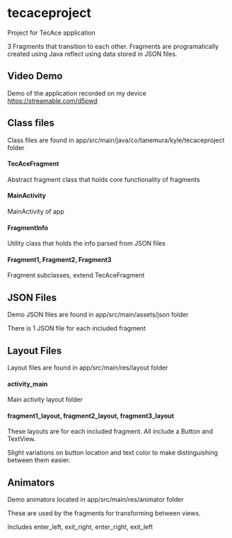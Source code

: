 # tecaceproject
Project for TecAce application

3 Fragments that transition to each other.  Fragments are programatically created using Java reflect using data stored in JSON files.

## Video Demo
Demo of the application recorded on my device
https://streamable.com/d5pwd

## Class files
Class files are found in app/src/main/java/co/tanemura/kyle/tecaceproject folder

#### TecAceFragment
Abstract fragment class that holds core functionality of fragments

#### MainActivity
MainActivity of app

#### FragmentInfo
Utility class that holds the info parsed from JSON files

#### Fragment1, Fragment2, Fragment3
Fragment subclasses, extend TecAceFragment

## JSON Files
Demo JSON files are found in app/src/main/assets/json folder

There is 1 JSON file for each included fragment

## Layout Files
Layout files are found in app/src/main/res/layout folder

#### activity_main
Main activity layout folder

#### fragment1_layout, fragment2_layout, fragment3_layout
These layouts are for each included fragment.  All include a Button and TextView.

Slight variations on button location and text color to make distinguishing between them easier.

## Animators
Demo animators located in app/src/main/res/animator folder

These are used by the fragments for transforming between views.

Includes enter_left, exit_right, enter_right, exit_left

